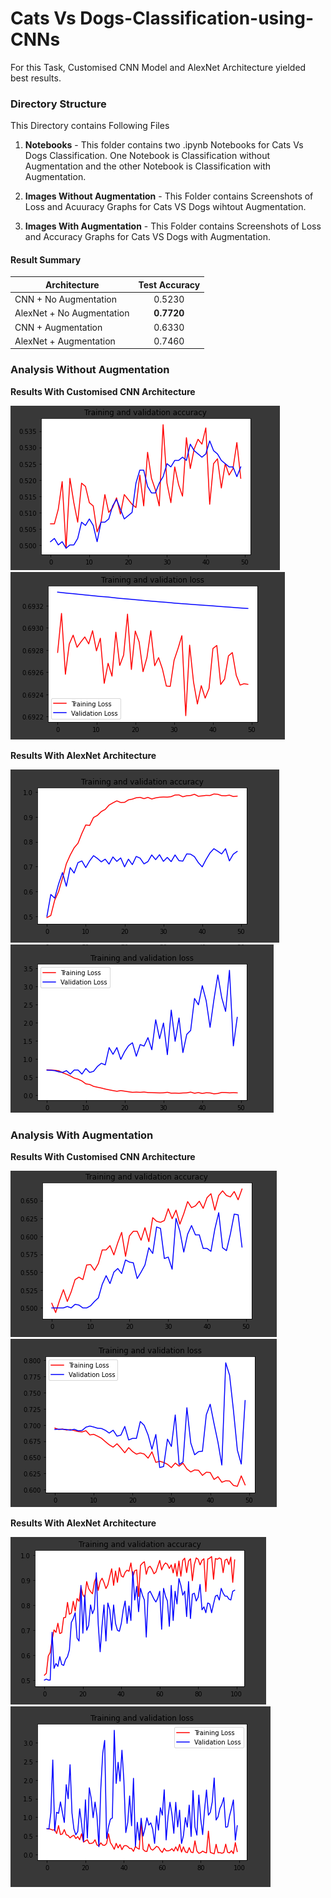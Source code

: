 # Cats Vs Dogs-Classification-using-CNNs

For this Task, Customised CNN Model and AlexNet Architecture yielded best results.

### Directory Structure

This Directory contains Following Files

1. **Notebooks** - This folder contains two .ipynb Notebooks for Cats Vs Dogs Classification. One Notebook is Classification without Augmentation and the other Notebook is Classification with Augmentation.

2. **Images Without Augmentation** - This Folder contains Screenshots of Loss and Acuuracy Graphs for Cats VS Dogs wihtout Augmentation.

3. **Images With Augmentation** - This Folder contains Screenshots of Loss and Accuracy Graphs for Cats VS Dogs with Augmentation.

#### Result Summary

| Architecture               | Test Accuracy     |
| -------------              |:-----------------:|
| CNN + No Augmentation      |  0.5230           |
| AlexNet + No Augmentation  |**0.7720**         |
| CNN + Augmentation         |  0.6330           |
| AlexNet + Augmentation     |  0.7460           |

### Analysis Without Augmentation

**Results With Customised CNN Architecture**

![](Images%20wihout%20Augmentation/Custom_Network_Accuracy.PNG)
![](Images%20wihout%20Augmentation/Custom_Nwtwork_Loss.PNG)

**Results With AlexNet Architecture**

![](Images%20wihout%20Augmentation/AlexNet-Accuracy.PNG)
![](Images%20wihout%20Augmentation/AlexNet-Loss.PNG)

### Analysis With Augmentation

**Results With Customised CNN Architecture**

![](Images%20With%20Augmentation/Customised_CNN_Accuracy.PNG)
![](Images%20With%20Augmentation/Customised_CNN_Loss.PNG)

**Results With AlexNet Architecture**

![](Images%20With%20Augmentation/AlexNet_Accuracy.PNG)
![](Images%20With%20Augmentation/AlexNet_Loss.PNG)
